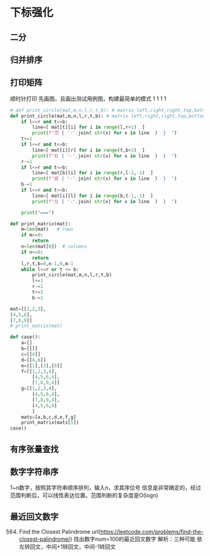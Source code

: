 # 下标强化

## 二分 

## 归并排序 

## 打印矩阵  
顺时针打印
先画图，且画出测试用例图，构建最简单的模式
1     1 1 
1

```python
# def print_circle(mat,m,n,l,r,t,b): # matrix left,right,right,top,bottom  
def print_circle(mat,m,n,l,r,t,b): # matrix left,right,right,top,bottom  
    if l<=r and t<=b:
        line=[ mat[t][i] for i in range(l,r+1)  ]
        print(f"顶 { '-'.join( str(x) for x in line  )  }  ")
    t+=1
    if l<=r and t<=b:
        line=[ mat[i][r] for i in range(t,b+1)  ]
        print(f"右 { '-'.join( str(x) for x in line  )  }  ")
    r-=1
    if l<=r and t<=b:
        line=[ mat[b][i] for i in range(r,l-1,-1)  ]
        print(f"底 { '-'.join( str(x) for x in line  )  }  ")        
    b-=1
    if l<=r and t<=b:
        line=[ mat[i][l] for i in range(b,t-1,-1)  ]
        print(f"左 { '-'.join( str(x) for x in line  )  }  ")           

    print("===")

def print_matrix(mat):
    m=len(mat)   # rows
    if m<=0:
        return 
    n=len(mat[0])  # columns
    if n<=0:
        return 
    l,r,t,b=0,n-1,0,m-1
    while l<=r or t <= b:
        print_circle(mat,m,n,l,r,t,b)
        l+=1
        r-=1
        t+=1
        b-=1

mat=[[1,2,3],
[4,5,6],
[7,8,9]]
# print_matrix(mat)

def case():
    a=[]
    b=[[]]
    c=[[4]]
    d=[[4,6]]  
    e=[[1],[3],[6]]
    f=[[1,2,3,4],
        [4,5,6,4],
        [7,8,9,4]]
    g=[[1,2,3,4],
        [4,5,6,4],
        [7,8,9,4],
        [4,5,6,4]
        ]
    mats=[a,b,c,d,e,f,g]
    print_matrix(mats[5])
case()    
```
## 有序张量查找


## 数字字符串序 
1~n数字，按照其字符串顺序排列，输入n，求其序位号
信息是非常确定的，经过范围判断后，可以线性表达位置。范围判断的复杂度是O(logn)

## 最近回文数字
564. Find the Closest Palindrome url(https://leetcode.com/problems/find-the-closest-palindrome/)
找出数字num=100的最近回文数字
解析：三种可能 依左转回文，中间+1转回文，中间-1转回文